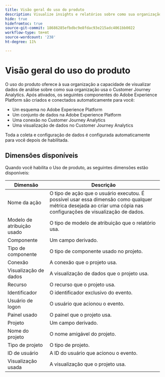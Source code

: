 ```yaml
---
title: Visão geral do uso do produto
description: Visualize insights e relatórios sobre como sua organização usa o Customer Journey Analytics.
hide: true
hidefromtoc: true
source-git-commit: 18686285efbdbc9e8fdac93e215adc4061bb0022
workflow-type: tm+mt
source-wordcount: '238'
ht-degree: 11%

---
```


# Visão geral do uso do produto

O uso do produto oferece à sua organização a capacidade de visualizar dados de análise sobre como sua organização usa o Customer Journey Analytics. Após ativados, os seguintes componentes do Adobe Experience Platform são criados e conectados automaticamente para você:

* Um esquema no Adobe Experience Platform
* Um conjunto de dados na Adobe Experience Platform
* Uma conexão no Customer Journey Analytics
* Uma visualização de dados no Customer Journey Analytics

Toda a coleta e configuração de dados é configurada automaticamente para você depois de habilitada.

## Dimensões disponíveis

Quando você habilita o Uso de produto, as seguintes dimensões estão disponíveis:

| Dimensão | Descrição |
| --- | --- |
| Nome da ação | O tipo de ação que o usuário executou. É possível usar essa dimensão como qualquer métrica desejada ao criar uma cópia nas configurações de visualização de dados. |
| Modelo de atribuição usado | O tipo de modelo de atribuição que o relatório usa. |
| Componente | Um campo derivado. |
| Tipo de componente | O tipo de componente usado no projeto. |
| Conexão | A conexão que o projeto usa. |
| Visualização de dados | A visualização de dados que o projeto usa. |
| Recurso | O recurso que o projeto usa. |
| Identificador | O identificador exclusivo do evento. |
| Usuário de logon | O usuário que acionou o evento. |
| Painel usado | O painel que o projeto usa. |
| Projeto  | Um campo derivado. |
| Nome do projeto | O nome amigável do projeto. |
| Tipo de projeto | O tipo de projeto. |
| ID de usuário | A ID do usuário que acionou o evento. |
| Visualização usada | A visualização que o projeto usa. |

